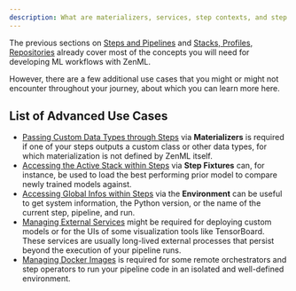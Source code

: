 ```yaml
---
description: What are materializers, services, step contexts, and step fixtures.
---
```


The previous sections on [Steps and Pipelines](../steps-pipelines/steps-and-pipelines.md)
and [Stacks, Profiles, Repositories](../stacks-profiles-repositories/stacks_profiles_repositories.md)
already cover most of the concepts you will need for developing ML workflows
with ZenML.

However, there are a few additional use cases that you might or might not
encounter throughout your journey, about which you can learn more here.

## List of Advanced Use Cases

* [Passing Custom Data Types through Steps](developer-guide/advanced-concepts/materializer.md)
via **Materializers** is required if one of your steps outputs a custom class
or other data types, for which materialization is not defined by ZenML itself.
* [Accessing the Active Stack within Steps](developer-guide/advanced-concepts/step-fixtures.md)
via **Step Fixtures** can, for instance, be used to load the best performing
prior model to compare newly trained models against.
* [Accessing Global Infos within Steps](developer-guide/advanced-concepts/environment.md)
via the **Environment** can be useful to get system information, the Python
version, or the name of the current step, pipeline, and run.
* [Managing External Services](developer-guide/advanced-concepts/manage-external-services.md)
might be required for deploying custom models or for the UIs of some visualization
tools like TensorBoard. These services are usually long-lived external
processes that persist beyond the execution of your pipeline runs.
* [Managing Docker Images](developer-guide/advanced-concepts/docker.md)
is required for some remote orchestrators and step operators to run your 
pipeline code in an isolated and well-defined environment.
